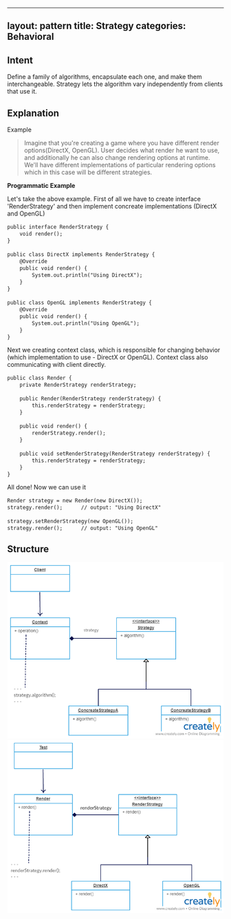 

---
layout: pattern
title: Strategy
categories: Behavioral
---

## Intent
Define a family of algorithms, encapsulate each one, and make them interchangeable. Strategy lets the algorithm vary independently from clients that use it.

## Explanation

Example

> Imagine that you're creating a game where you have different render options(DirectX, OpenGL). User decides what render he want to use, and additionally he can also change rendering options at runtime. We'll have different implementations of particular rendering options which in this case will be different strategies.


**Programmatic Example**

Let's take the above example. First of all we have to create interface 'RenderStrategy' and then implement concreate implementations  (DirectX and OpenGL)

```
public interface RenderStrategy {
    void render();
}

public class DirectX implements RenderStrategy {
    @Override
    public void render() {
        System.out.println("Using DirectX");
    }
}

public class OpenGL implements RenderStrategy {
    @Override
    public void render() {
        System.out.println("Using OpenGL");
    }
}
```

Next we creating context class, which is responsible for changing behavior (which implementation to use - DirectX or OpenGL). Context class also communicating with client directly.

```
public class Render {
    private RenderStrategy renderStrategy;

    public Render(RenderStrategy renderStrategy) {
        this.renderStrategy = renderStrategy;
    }

    public void render() {
        renderStrategy.render();
    }

    public void setRenderStrategy(RenderStrategy renderStrategy) {
        this.renderStrategy = renderStrategy;
    }
}
```

All done! Now we can use it

```
Render strategy = new Render(new DirectX());
strategy.render();		// output: "Using DirectX"

strategy.setRenderStrategy(new OpenGL());
strategy.render();		// output: "Using OpenGL"
```


## Structure

![strategy-structure](./etc/strategy-structure.png "strategy structure")
![example-structure](./etc/example-structure.png "example structure")
